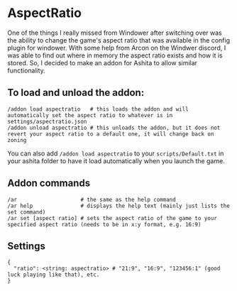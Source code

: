 # AspectRatio
One of the things I really missed from Windower after switching over was the ability to change the game's aspect ratio that was available in the config plugin for windower. With some help from Arcon on the Windwer discord, I was able to find out where in memory the aspect ratio exists and how it is stored. So, I decided to make an addon for Ashita to allow similar functionality.

## To load and unload the addon:
```
/addon load aspectratio   # this loads the addon and will automatically set the aspect ratio to whatever is in settings/aspectratio.json
/addon unload aspectratio # this unloads the addon, but it does not revert your aspect ratio to a default one, it will change back on zoning
```

You can also add `/addon load aspectratio` to your `scripts/Default.txt` in your ashita folder to have it load automatically when you launch the game.

## Addon commands
```
/ar                    # the same as the help command
/ar help               # displays the help text (mainly just lists the set command)
/ar set [aspect ratio] # sets the aspect ratio of the game to your specified aspect ratio (needs to be in x:y format, e.g. 16:9)
```

## Settings
```
{
  "ratio": <string: aspectratio> # "21:9", "16:9", "123456:1" (good luck playing like that), etc.
}
```
